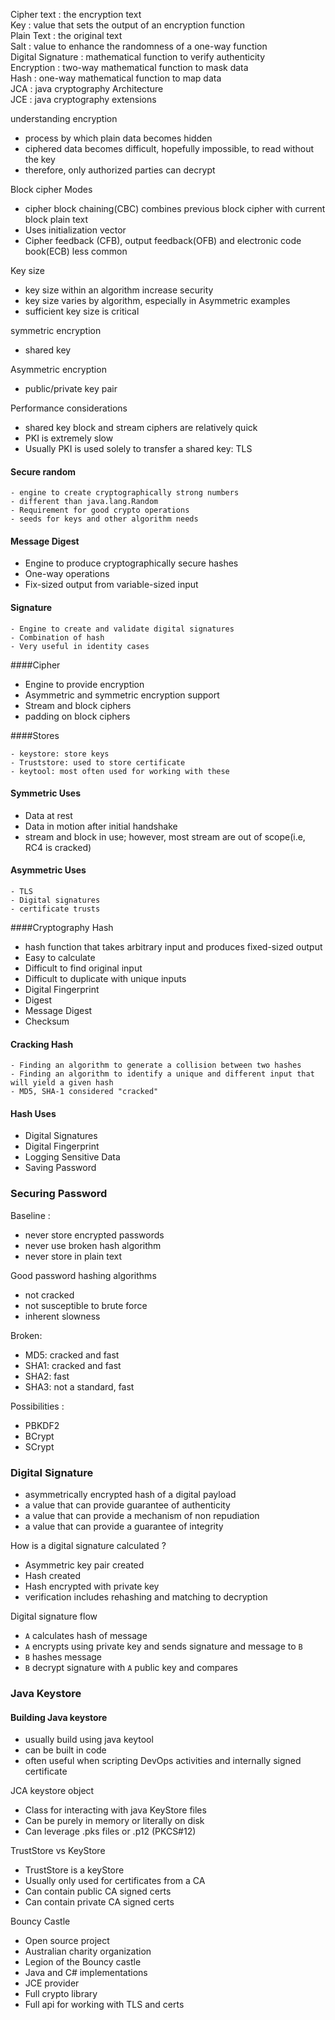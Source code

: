 Cipher text : the encryption text  
Key : value that sets the output of an encryption function  
Plain Text : the original text  
Salt : value to enhance the randomness of a one-way function  
Digital Signature : mathematical function to verify authenticity  
Encryption : two-way mathematical function to mask data  
Hash : one-way mathematical function to map data  
JCA : java cryptography Architecture  
JCE : java cryptography extensions  


understanding encryption
* process by which plain data becomes hidden
* ciphered data becomes difficult, hopefully impossible, to read without the key
* therefore, only authorized parties can decrypt


Block cipher Modes
* cipher block chaining(CBC) combines previous block cipher with current block plain text
* Uses initialization vector
* Cipher feedback (CFB), output feedback(OFB) and electronic code book(ECB) less common

Key size
* key size within an algorithm increase security
* key size varies by algorithm, especially in Asymmetric examples
* sufficient key size is critical


symmetric encryption 
* shared key

Asymmetric encryption
* public/private key pair


Performance considerations
- shared key block and stream ciphers are relatively quick
- PKI is extremely slow
- Usually PKI is used solely to transfer a shared key: TLS  

#### Secure random
```
- engine to create cryptographically strong numbers
- different than java.lang.Random
- Requirement for good crypto operations
- seeds for keys and other algorithm needs
```

#### Message Digest
- Engine to produce cryptographically secure hashes
- One-way operations
- Fix-sized output from variable-sized input

#### Signature
```
- Engine to create and validate digital signatures
- Combination of hash
- Very useful in identity cases
```

####Cipher
- Engine to provide encryption
- Asymmetric and symmetric encryption support
- Stream and block ciphers
- padding on block ciphers

####Stores
```
- keystore: store keys
- Truststore: used to store certificate
- keytool: most often used for working with these
```


#### Symmetric Uses 
- Data at rest
- Data in motion after initial handshake
- stream and block in use; however, most stream are out of scope(i.e, RC4 is cracked)

#### Asymmetric Uses
```
- TLS
- Digital signatures
- certificate trusts
```

####Cryptography Hash
- hash function that takes arbitrary input and produces fixed-sized output
- Easy to calculate
- Difficult to find original input
- Difficult to duplicate with unique inputs
- Digital Fingerprint
- Digest
- Message Digest
- Checksum


#### Cracking Hash
```
- Finding an algorithm to generate a collision between two hashes
- Finding an algorithm to identify a unique and different input that will yield a given hash
- MD5, SHA-1 considered "cracked"
```

#### Hash Uses
- Digital Signatures
- Digital Fingerprint
- Logging Sensitive Data
- Saving Password



### Securing Password
Baseline :
- never store encrypted passwords
- never use broken hash algorithm
- never store in plain text

Good password hashing algorithms
- not cracked
- not susceptible to brute force
- inherent slowness

Broken:
- MD5: cracked and fast
- SHA1: cracked and fast
- SHA2: fast
- SHA3: not a standard, fast

Possibilities :
- PBKDF2
- BCrypt
- SCrypt

### Digital Signature
- asymmetrically encrypted hash of a digital payload
- a value that can provide guarantee of authenticity
- a value that can provide a mechanism of non repudiation
- a value that can provide a guarantee of integrity

 How is a digital signature calculated ?
 - Asymmetric key pair created
 - Hash created
 - Hash encrypted with private key
 - verification includes rehashing and matching to decryption
 
 Digital signature flow
 - ```A``` calculates hash of message
 - ```A``` encrypts using private key and sends signature and message to ```B```
 - ```B``` hashes message
 - ```B``` decrypt signature with ```A``` public key and compares
 
 ### Java Keystore
 
#### Building Java keystore
- usually build using java keytool
- can be built in code
- often useful when scripting DevOps activities and internally signed certificate

JCA keystore object
- Class for interacting with java KeyStore files
- Can be purely in memory or literally on disk
- Can leverage .pks files or .p12 (PKCS#12)

TrustStore vs KeyStore
- TrustStore is a keyStore
- Usually only used for certificates from a CA
- Can contain public CA signed certs
- Can contain private CA signed certs


Bouncy Castle
- Open source project
- Australian charity organization
- Legion of the Bouncy castle
- Java and C# implementations
- JCE provider
- Full crypto library
- Full api for working with TLS and certs

